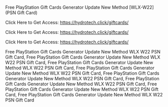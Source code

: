 Free PlayStation Gift Cards Generator Update New Method [WLX-W22] (PSN Gift Card)

Click Here to Get Access: https://hydrotech.click/giftcards/

Click Here to Get Access: https://hydrotech.click/giftcards/

Click Here to Get Access: https://hydrotech.click/giftcards/

Free PlayStation Gift Cards Generator Update New Method WLX W22 PSN Gift Card, Free PlayStation Gift Cards Generator Update New Method WLX W22 PSN Gift Card, Free PlayStation Gift Cards Generator Update New Method WLX W22 PSN Gift Card, Free PlayStation Gift Cards Generator Update New Method WLX W22 PSN Gift Card, Free PlayStation Gift Cards Generator Update New Method WLX W22 PSN Gift Card, Free PlayStation Gift Cards Generator Update New Method WLX W22 PSN Gift Card, Free PlayStation Gift Cards Generator Update New Method WLX W22 PSN Gift Card, Free PlayStation Gift Cards Generator Update New Method WLX W22 PSN Gift Card
